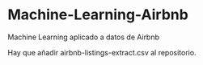 # Machine-Learning-Airbnb

Machine Learning aplicado a datos de Airbnb

Hay que añadir airbnb-listings-extract.csv al repositorio.
